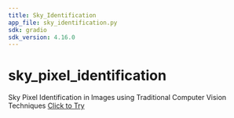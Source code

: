 ```yaml
---
title: Sky_Identification
app_file: sky_identification.py
sdk: gradio
sdk_version: 4.16.0
---
```

# sky_pixel_identification
Sky Pixel Identification in Images using Traditional Computer Vision Techniques
[Click to Try](https://huggingface.co/spaces/ting1065/Sky_Identification)